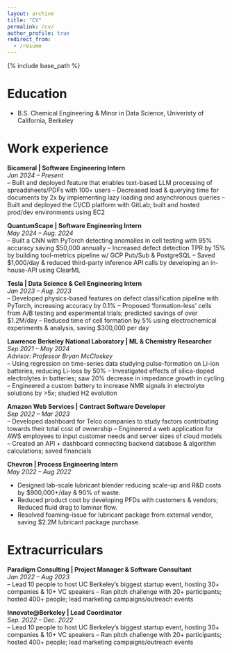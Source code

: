 ```yaml
---
layout: archive
title: "CV"
permalink: /cv/
author_profile: true
redirect_from:
  - /resume
---
```


{% include base_path %}

Education
======
* B.S. Chemical Engineering & Minor in Data Science, Univeristy of California, Berkeley

Work experience
======
**Bicameral | Software Engineering Intern**  
 *Jan 2024 – Present*  
– Built and deployed feature that enables text-based LLM processing of spreadsheets/PDFs with 100+ users 
– Decreased load & querying time for documents by 2x by implementing lazy loading and asynchronous queries 
– Built and deployed the CI/CD platform with GitLab; built and hosted prod/dev environments using EC2

**QuantumScape | Software Engineering Intern**  
 *May 2024 – Aug. 2024*  
– Built a CNN with PyTorch detecting anomalies in cell testing with 95% accuracy saving $50,000 annually 
– Increased defect detection TPR by 15% by building tool-metrics pipeline w/ GCP Pub/Sub & PostgreSQL 
– Saved $1,000/day & reduced third-party inference API calls by developing an in-house-API using ClearML

**Tesla | Data Science & Cell Engineering Intern**  
 *Jan 2023 – Aug. 2023*  
– Developed physics-based features on defect classification pipeline with PyTorch, increasing accuracy by 0.1% 
– Proposed ‘formation-less’ cells from A/B testing and experimental trials; predicted savings of over $1.2M/day 
– Reduced time of cell formation by 5% using electrochemical experiments & analysis, saving $300,000 per day

**Lawrence Berkeley National Laboratory | ML & Chemistry Researcher**  
 *Sep 2021 – May 2024*  
*Advisor: Professor Bryan McCloskey*  
– Using regression on time-series data studying pulse-formation on Li-ion batteries, reducing Li-loss by 50% 
– Investigated effects of silica-doped electrolytes in batteries; saw 20% decrease in impedance growth in cycling 
– Engineered a custom battery to increase NMR signals in electrolyte solutions by >5x; studied H2 evolution

**Amazon Web Services | Contract Software Developer**  
 *Sep 2022 – Mar 2023*  
– Developed dashboard for Telco companies to study factors contributing towards their total cost of ownership 
– Engineered a web application for AWS employees to input customer needs and server sizes of cloud models 
– Created an API + dashboard connecting backend database & algorithm calculations; saved financials

**Chevron | Process Engineering Intern**  
 *May 2022 – Aug 2022*  
- Designed lab-scale lubricant blender reducing scale-up and R&D costs by $900,000+/day & 90% of waste.
- Reduced product cost by developing PFDs with customers & vendors; Reduced fluid drag to laminar flow.
- Resolved foaming-issue for lubricant package from external vendor, saving $2.2M lubricant package purchase.


Extracurriculars
======
**Paradigm Consulting | Project Manager & Software Consultant**  
*Jan 2022 – Aug 2023*  
– Lead 10 people to host UC Berkeley’s biggest startup event, hosting 30+ companies & 10+ VC speakers
– Ran pitch challenge with 20+ participants; hosted 400+ people; lead marketing campaigns/outreach events

**Innovate@Berkeley | Lead Coordinator**  
*Sep. 2022 – Dec. 2022*  
– Lead 10 people to host UC Berkeley’s biggest startup event, hosting 30+ companies & 10+ VC speakers
– Ran pitch challenge with 20+ participants; hosted 400+ people; lead marketing campaigns/outreach events